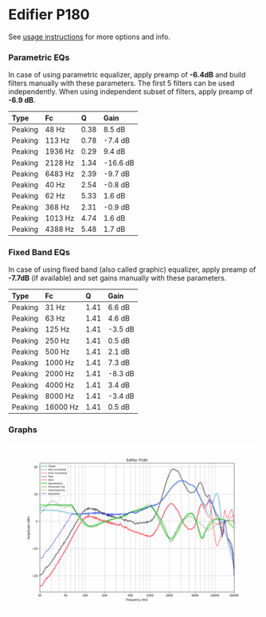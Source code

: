 # Edifier P180
See [usage instructions](https://github.com/jaakkopasanen/AutoEq#usage) for more options and info.

### Parametric EQs
In case of using parametric equalizer, apply preamp of **-6.4dB** and build filters manually
with these parameters. The first 5 filters can be used independently.
When using independent subset of filters, apply preamp of **-6.9 dB**.

| Type    | Fc      |    Q | Gain     |
|:--------|:--------|:-----|:---------|
| Peaking | 48 Hz   | 0.38 | 8.5 dB   |
| Peaking | 113 Hz  | 0.78 | -7.4 dB  |
| Peaking | 1936 Hz | 0.29 | 9.4 dB   |
| Peaking | 2128 Hz | 1.34 | -16.6 dB |
| Peaking | 6483 Hz | 2.39 | -9.7 dB  |
| Peaking | 40 Hz   | 2.54 | -0.8 dB  |
| Peaking | 62 Hz   | 5.33 | 1.6 dB   |
| Peaking | 368 Hz  | 2.31 | -0.9 dB  |
| Peaking | 1013 Hz | 4.74 | 1.6 dB   |
| Peaking | 4388 Hz | 5.48 | 1.7 dB   |

### Fixed Band EQs
In case of using fixed band (also called graphic) equalizer, apply preamp of **-7.7dB**
(if available) and set gains manually with these parameters.

| Type    | Fc       |    Q | Gain    |
|:--------|:---------|:-----|:--------|
| Peaking | 31 Hz    | 1.41 | 6.6 dB  |
| Peaking | 63 Hz    | 1.41 | 4.6 dB  |
| Peaking | 125 Hz   | 1.41 | -3.5 dB |
| Peaking | 250 Hz   | 1.41 | 0.5 dB  |
| Peaking | 500 Hz   | 1.41 | 2.1 dB  |
| Peaking | 1000 Hz  | 1.41 | 7.3 dB  |
| Peaking | 2000 Hz  | 1.41 | -8.3 dB |
| Peaking | 4000 Hz  | 1.41 | 3.4 dB  |
| Peaking | 8000 Hz  | 1.41 | -3.4 dB |
| Peaking | 16000 Hz | 1.41 | 0.5 dB  |

### Graphs
![](./Edifier%20P180.png)